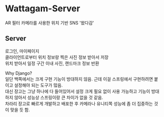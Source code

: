 # Wattagam-Server
AR 필터 카메라를 사용한 위치 기반 SNS '왔다감'   

## Server
로그인, 마이페이지   
클라이언트로부터 위치 정보랑 찍은 사진 정보 받아서 저장   
위치 받아서 일정 구간 이내 사진, 랜드마크 정보 반환   
   
Why Django?   
일단 백쪽에서는 크게 구현 기능이 방대하지 않음. 근데 이걸 스프링에서 구현하려면 붙이고 설정해야 되는 도구가 많음.    
대신 장고는 그냥 하나에 다 들어있어서 설정 크게 필요 없이 사용 가능하고 기능이 방대하지 않아서 성능상 스프링이랑 큰 차이가 없을 것 같음.    
차라리 장고로 빠르게 개발하고 배포한 후 카메라나 유니티쪽 성능에 좀 더 집중하는 것이 맞을 듯 함.


